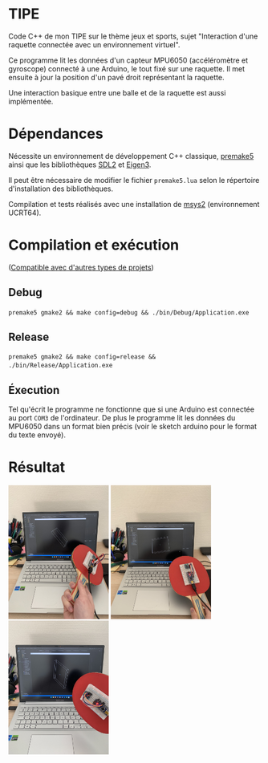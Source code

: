 # TIPE
Code C++ de mon TIPE sur le thème jeux et sports, sujet "Interaction d'une raquette connectée avec un environnement
virtuel". 

Ce programme lit les données d'un capteur MPU6050 (accéléromètre et gyroscope) connecté à une Arduino, le tout fixé sur une raquette. Il met ensuite à jour la position d'un pavé droit représentant la raquette. 

Une interaction basique entre une balle et de la raquette est aussi implémentée.

# Dépendances
Nécessite un environnement de développement C++ classique, [premake5](https://premake.github.io/) ainsi que les bibliothèques [SDL2](https://libsdl.org/) et [Eigen3](https://eigen.tuxfamily.org/).

Il peut être nécessaire de modifier le fichier `premake5.lua` selon le répertoire d'installation des bibliothèques.

Compilation et tests réalisés avec une installation de [msys2](https://www.msys2.org/) (environnement UCRT64).

# Compilation et exécution

([Compatible avec d'autres types de projets](https://premake.github.io/docs/Using-Premake))

## Debug
`premake5 gmake2 && make config=debug && ./bin/Debug/Application.exe`
## Release
`premake5 gmake2 && make config=release && ./bin/Release/Application.exe`

## Éxecution
Tel qu'écrit le programme ne fonctionne que si une Arduino est connectée au port `COM3` de l'ordinateur. De plus le programme lit les données du MPU6050 dans un format bien précis (voir le sketch arduino pour le format du texte envoyé).

# Résultat
<p float="left">
<img src="images/res1.jpeg" width="200"/>
<img src="images/res2.jpeg" width="200"/>
<img src="images/res3.jpeg" width="200"/>
</p>
